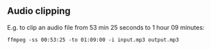 ## Audio clipping

E.g. to clip an audio file from 53 min 25 seconds to 1 hour 09 minutes:

```
ffmpeg -ss 00:53:25 -to 01:09:00 -i input.mp3 output.mp3
```
